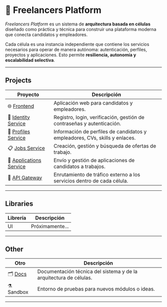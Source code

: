 # 💼 Freelancers Platform

_Freelancers Platform_ es un sistema de **arquitectura basada en células** diseñado como práctica y técnica para construir una plataforma moderna que conecta candidatos y empleadores.  

Cada célula es una instancia independiente que contiene los servicios necesarios para operar de manera autónoma: autenticación, perfiles, proyectos y aplicaciones. Esto permite **resiliencia, autonomía y escalabilidad selectiva**.  

---

## Projects

| Proyecto | Descripción |
|----------|-------------|
| 🌐 [Frontend](https://github.com/Team-DAS/Frontend) | Aplicación web para candidatos y empleadores. |
| 🔐 [Identity Service](#) | Registro, login, verificación, gestión de contraseñas y autenticación. |
| 👤 [Profiles Service](#) | Información de perfiles de candidatos y empleadores, CVs, skills y enlaces. |
| 📋 [Jobs Service](https://github.com/Team-DAS/Jobs-service) | Creación, gestión y búsqueda de ofertas de trabajo. |
| 📨 [Applications Service](#) | Envío y gestión de aplicaciones de candidatos a trabajos. |
| 🧰 [API Gateway](#) | Enrutamiento de tráfico externo a los servicios dentro de cada célula. |

---

## Libraries

| Librería | Descripción |
|----------|-------------|
| UI | Próximamente... |

---

## Other

| Otro | Descripción |
|------|-------------|
| 🗂️ [Docs](#) | Documentación técnica del sistema y de la arquitectura de células. |
| ⚗️ Sandbox | Entorno de pruebas para nuevos módulos o ideas. |

---
